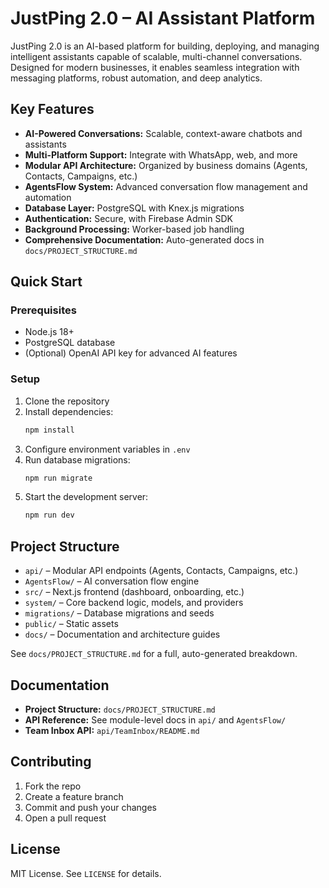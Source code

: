 # JustPing 2.0 – AI Assistant Platform

JustPing 2.0 is an AI-based platform for building, deploying, and managing intelligent assistants capable of scalable, multi-channel conversations. Designed for modern businesses, it enables seamless integration with messaging platforms, robust automation, and deep analytics.

## Key Features

- **AI-Powered Conversations:** Scalable, context-aware chatbots and assistants
- **Multi-Platform Support:** Integrate with WhatsApp, web, and more
- **Modular API Architecture:** Organized by business domains (Agents, Contacts, Campaigns, etc.)
- **AgentsFlow System:** Advanced conversation flow management and automation
- **Database Layer:** PostgreSQL with Knex.js migrations
- **Authentication:** Secure, with Firebase Admin SDK
- **Background Processing:** Worker-based job handling
- **Comprehensive Documentation:** Auto-generated docs in `docs/PROJECT_STRUCTURE.md`

## Quick Start

### Prerequisites
- Node.js 18+
- PostgreSQL database
- (Optional) OpenAI API key for advanced AI features

### Setup
1. Clone the repository
2. Install dependencies:
   ```bash
   npm install
   ```
3. Configure environment variables in `.env`
4. Run database migrations:
   ```bash
   npm run migrate
   ```
5. Start the development server:
   ```bash
   npm run dev
   ```

## Project Structure
- `api/` – Modular API endpoints (Agents, Contacts, Campaigns, etc.)
- `AgentsFlow/` – AI conversation flow engine
- `src/` – Next.js frontend (dashboard, onboarding, etc.)
- `system/` – Core backend logic, models, and providers
- `migrations/` – Database migrations and seeds
- `public/` – Static assets
- `docs/` – Documentation and architecture guides

See `docs/PROJECT_STRUCTURE.md` for a full, auto-generated breakdown.

## Documentation
- **Project Structure:** `docs/PROJECT_STRUCTURE.md`
- **API Reference:** See module-level docs in `api/` and `AgentsFlow/`
- **Team Inbox API:** `api/TeamInbox/README.md`

## Contributing
1. Fork the repo
2. Create a feature branch
3. Commit and push your changes
4. Open a pull request

## License
MIT License. See `LICENSE` for details.